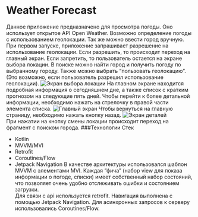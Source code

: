 # Weather Forecast
Данное приложение предназначено для просмотра погоды. Оно использует открытое API Open Weather. Возможно определение погоды с использованием геолокации. Так же можно ввести город вручную.    
При первом запуске, приложение запрашивает разрешение на использование геолокации. Если разрешить, то происходит переход на главный экран. Если запретить, то пользователь остается на экране выбора локации. В поиске можно найти город и получить погоду по выбранному городу. Также можно выбрать “пользовать геолокацию”. (Это возможно, если пользователь разрешил использование геолокации).
![Экран выбора локации]( https://yadi.sk/i/MeDz6gR-C1t3Yw)
На главном экране находится подробная информация о сегодняшнем дне, а также список с кратким прогнозом на следующие пять дней. Чтобы перейти к более детальной информации, необходимо нажать на стрелочку в правой части элемента списка. 
![Главный экран]( https://yadi.sk/i/-SppaT5caxHS8w)
Чтобы вернуться на главную страницу, необходимо нажать кнопку назад. 
![Экран деталей]( https://yadi.sk/i/eJSPZMgnLwAlEQ)    
При нажатии на кнопку смены локации происходит переход на фрагмент с поиском города.
###Технологии
Стек
- Kotlin
- MVVM/MVI
- Retrofit
- Coroutines/Flow
- Jetpack Navigation
В качестве архитектуры использовался шаблон MVVM с элементами MVI. Каждая “фича” (набор view для показа информации о погоде, списки) имеет собственный набор состояний, что позволяет очень удобно отслеживать ошибки и состоянием загрузки.    
Для связи с api используется retrofit. Навигация выполнена с помощью Jetpack Navigation. Для асинхронных запросов к серверу использовались Coroutines/Flow.

